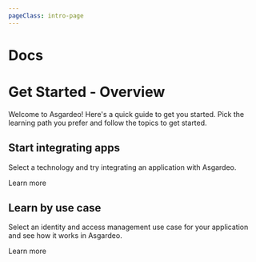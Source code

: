 ```yaml
---
pageClass: intro-page
---
```


# Docs

# Get Started - Overview

Welcome to Asgardeo! Here's a quick guide to get you started. Pick the learning path you prefer and follow the topics to get started.

## Start integrating apps

Select a technology and try integrating an application with Asgardeo.

<a :href="$withBase('/get-started/start-integrating-apps/')">Learn more</a>

## Learn by use case

Select an identity and access management use case for your application and see how it works in Asgardeo. 

<a :href="$withBase('/get-started/asgardeo-use-cases/')">Learn more</a>

<!--

## Explore Asgardeo

Explore Asgardeo and its components and leard how they will help you build a robust identity and access management solution for your organization's applications. 

<a :href="$withBase('/get-started/explore-asgardeo/')">Learn more</a>
-->